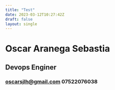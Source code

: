 ```yaml
---
title: "Test"
date: 2023-03-12T10:27:42Z
draft: false
layout: single
---
```


# Oscar Aranega Sebastia
## Devops Enginer
### oscarsjlh@gmail.com 07522076038
